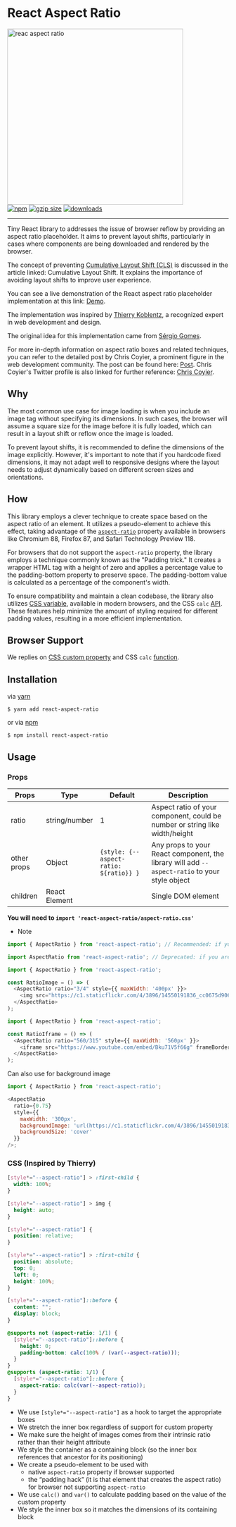 <p align="center">
    <h1>React Aspect Ratio</h1>
  <img src="https://cloud.githubusercontent.com/assets/3906130/23882532/7e0cd586-081e-11e7-995f-005196385335.jpg" width="400" alt="reac aspect ratio">
  <br>
  <a href="https://www.npmjs.org/package/react-aspect-ratio"><img src="https://img.shields.io/npm/v/react-aspect-ratio.svg?style=flat" alt="npm"></a>
  <a href="https://unpkg.com/react-aspect-ratio"><img src="https://img.badgesize.io/https://unpkg.com/react-aspect-ratio/dist/es/index.js?compression=gzip" alt="gzip size"></a>
  <a href="https://www.npmjs.com/package/react-aspect-ratio"><img src="https://img.shields.io/npm/dt/react-aspect-ratio.svg" alt="downloads" ></a>
</p>

<hr>

Tiny React library to addresses the issue of browser reflow by providing an aspect ratio placeholder. It aims to prevent layout shifts, particularly in cases where components are being downloaded and rendered by the browser.


The concept of preventing [Cumulative Layout Shift (CLS)](https://web.dev/cls/) is discussed in the article linked: Cumulative Layout Shift. It explains the importance of avoiding layout shifts to improve user experience.

You can see a live demonstration of the React aspect ratio placeholder implementation at this link: [Demo](https://roderickhsiao.github.io/react-aspect-ratio/).

The implementation was inspired by [Thierry Koblentz](https://www.linkedin.com/in/thierryk/), a recognized expert in web development and design.

The original idea for this implementation came from [Sérgio Gomes](https://twitter.com/sergiomdgomes).

For more in-depth information on aspect ratio boxes and related techniques, you can refer to the detailed post by Chris Coyier, a prominent figure in the web development community. The post can be found here: [Post](https://css-tricks.com/aspect-ratio-boxes/). Chris Coyier's Twitter profile is also linked for further reference: [Chris Coyier](https://twitter.com/chriscoyier).

## Why

The most common use case for image loading is when you include an image tag without specifying its dimensions. In such cases, the browser will assume a square size for the image before it is fully loaded, which can result in a layout shift or reflow once the image is loaded.

To prevent layout shifts, it is recommended to define the dimensions of the image explicitly. However, it's important to note that if you hardcode fixed dimensions, it may not adapt well to responsive designs where the layout needs to adjust dynamically based on different screen sizes and orientations.

## How

This library employs a clever technique to create space based on the aspect ratio of an element. It utilizes a pseudo-element to achieve this effect, taking advantage of the [`aspect-ratio`](https://developer.mozilla.org/en-US/docs/Web/CSS/aspect-ratio) property available in browsers like Chromium 88, Firefox 87, and Safari Technology Preview 118.

For browsers that do not support the `aspect-ratio` property, the library employs a technique commonly known as the "Padding trick." It creates a wrapper HTML tag with a height of zero and applies a percentage value to the padding-bottom property to preserve space. The padding-bottom value is calculated as a percentage of the component's width.

To ensure compatibility and maintain a clean codebase, the library also utilizes [CSS variable](https://developer.mozilla.org/en-US/docs/Web/CSS/Using_CSS_variables), available in modern browsers, and the CSS `calc` [API](https://developer.mozilla.org/en-US/docs/Web/CSS/calc). These features help minimize the amount of styling required for different padding values, resulting in a more efficient implementation.

## Browser Support

We replies on [CSS custom property](https://caniuse.com/css-variables) and CSS `calc` [function](https://caniuse.com/?search=calc).

## Installation

via [yarn](https://yarnpkg.com/en/docs)

```
$ yarn add react-aspect-ratio
```

or via [npm](https://docs.npmjs.com/)

```
$ npm install react-aspect-ratio
```

## Usage

### Props

| Props       | Type          | Default                                     | Description                                                                                   |
|-------------|---------------|---------------------------------------------|-----------------------------------------------------------------------------------------------|
| ratio       | string/number | 1                                           | Aspect ratio of your component, could be number or string like width/height                   |
| other props | Object        | ```{style: {--aspect-ratio: ${ratio}} }``` | Any props to your React component, the library will add `--aspect-ratio` to your style object |
| children    | React Element |                                             | Single DOM element                                                                            |

**You will need to `import 'react-aspect-ratio/aspect-ratio.css'`**

* Note
```js
import { AspectRatio } from 'react-aspect-ratio'; // Recommended: if you are using React > 15.6

import AspectRatio from 'react-aspect-ratio'; // Deprecated: if you are using React <= 15.6
```

```js
import { AspectRatio } from 'react-aspect-ratio';

const RatioImage = () => (
  <AspectRatio ratio="3/4" style={{ maxWidth: '400px' }}>
    <img src="https://c1.staticflickr.com/4/3896/14550191836_cc0675d906.jpg" />
  </AspectRatio>
);
```

```js
import { AspectRatio } from 'react-aspect-ratio';

const RatioIframe = () => (
  <AspectRatio ratio="560/315" style={{ maxWidth: '560px' }}>
    <iframe src="https://www.youtube.com/embed/Bku71V5f66g" frameBorder="0" allowFullScreen />
  </AspectRatio>
);
```

Can also use for background image

```js
import { AspectRatio } from 'react-aspect-ratio';

<AspectRatio
  ratio={0.75}
  style={{
    maxWidth: '300px',
    backgroundImage: 'url(https://c1.staticflickr.com/4/3896/14550191836_cc0675d906.jpg)',
    backgroundSize: 'cover'
  }}
/>;
```

### CSS (Inspired by Thierry)

```css
[style*="--aspect-ratio"] > :first-child {
  width: 100%;
}

[style*="--aspect-ratio"] > img {
  height: auto;
}

[style*="--aspect-ratio"] {
  position: relative;
}

[style*="--aspect-ratio"] > :first-child {
  position: absolute;
  top: 0;
  left: 0;
  height: 100%;
}

[style*="--aspect-ratio"]::before {
  content: "";
  display: block;
}

@supports not (aspect-ratio: 1/1) {
  [style*="--aspect-ratio"]::before {
    height: 0;
    padding-bottom: calc(100% / (var(--aspect-ratio)));
  }
}
@supports (aspect-ratio: 1/1) {
  [style*="--aspect-ratio"]::before {
    aspect-ratio: calc(var(--aspect-ratio));
  }
}
```

- We use `[style*="--aspect-ratio"]` as a hook to target the appropriate boxes
- We stretch the inner box regardless of support for custom property
- We make sure the height of images comes from their intrinsic ratio rather than their height attribute
- We style the container as a containing block (so the inner box references that ancestor for its positioning)
- We create a pseudo-element to be used with
  - native `aspect-ratio` property if browser supported
  - the “padding hack” (it is that element that creates the aspect ratio) for browser not supporting `aspect-ratio`
- We use `calc()` and `var()` to calculate padding based on the value of the custom property
- We style the inner box so it matches the dimensions of its containing block
